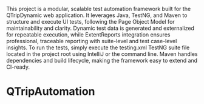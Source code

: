 This project is a modular, scalable test automation framework built for the QTripDynamic web application. It leverages Java, TestNG, and Maven to structure and execute UI tests, following the Page Object Model for maintainability and clarity. Dynamic test data is generated and externalized for repeatable execution, while ExtentReports integration ensures professional, traceable reporting with suite-level and test case-level insights. To run the tests, simply execute the testing.xml TestNG suite file located in the project root using IntelliJ or the command line. Maven handles dependencies and build lifecycle, making the framework easy to extend and CI-ready.
# QTripAutomation


